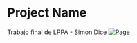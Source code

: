 # Project Name

Trabajo final de LPPA - Simon Dice
[![Page](https://florenciamontini.github.io/simon_dice_lppa/)](PAGE)

